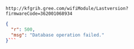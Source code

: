 `http://kfgrih.gree.com/wifiModule/Lastversion?firmwareCode=362001068934`

```json
{
  "r": 500,
  "msg": "Database operation failed."
}```